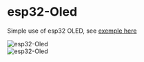 # esp32-Oled

Simple use of esp32 OLED, see [exemple here](https://twitter.com/atmon3r/status/1238424181164965888 "exemple here")

![esp32-Oled](https://i.imgur.com/tJ2GPpS.png)  
![esp32-Oled](https://i.imgur.com/wr2uHXh.png)

